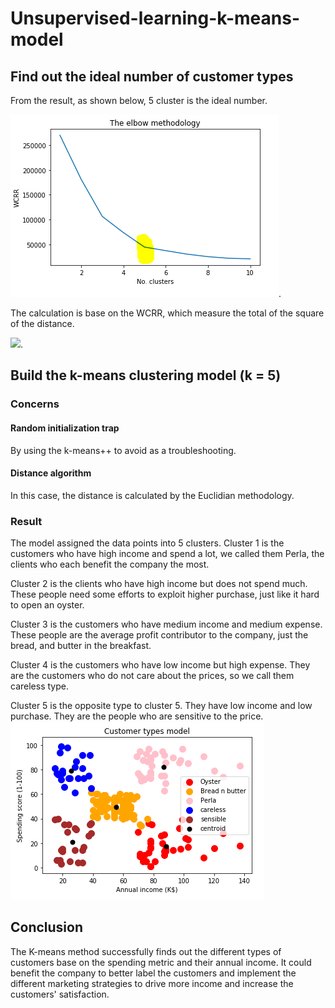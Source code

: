 # Unsupervised-learning-k-means-model

## Find out the ideal number of customer types
From the result, as shown below, 5 cluster is the ideal number.

![](ElbowMethod.PNG). 

The calculation is base on the WCRR, which measure the total of the square of the distance.

![](wcrr.PNG).

## Build the k-means clustering model (k = 5)
### Concerns
#### Random initialization trap
By using the k-means++ to avoid as a troubleshooting.

#### Distance algorithm
In this case, the distance is calculated by the Euclidian methodology.

### Result
The model assigned the data points into 5 clusters.
Cluster 1 is the customers who have high income and spend a lot, we called them Perla, the clients who each benefit the company the most.

Cluster 2 is the clients who have high income but does not spend much. These people need some efforts to exploit higher purchase, just like it hard to open an oyster.

Cluster 3 is the customers who have medium income and medium expense. These people are the average profit contributor to the company, just the bread, and butter in the breakfast.

Cluster 4 is the customers who have low income but high expense. They are the customers who do not care about the prices, so we call them careless type.

Cluster 5 is the opposite type to cluster 5. They have low income and low purchase. They are the people who are sensitive to the price.
![](ModelViz.PNG)

## Conclusion
The K-means method successfully finds out the different types of customers base on the spending metric and their annual income. It could benefit the company to better label the customers and implement the different marketing strategies to drive more income and increase the customers' satisfaction. 
